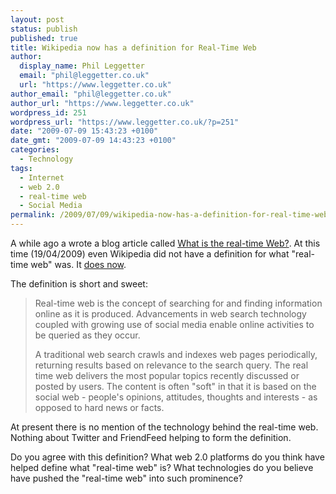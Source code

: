 ```yaml
---
layout: post
status: publish
published: true
title: Wikipedia now has a definition for Real-Time Web
author:
  display_name: Phil Leggetter
  email: "phil@leggetter.co.uk"
  url: "https://www.leggetter.co.uk"
author_email: "phil@leggetter.co.uk"
author_url: "https://www.leggetter.co.uk"
wordpress_id: 251
wordpress_url: "https://www.leggetter.co.uk/?p=251"
date: "2009-07-09 15:43:23 +0100"
date_gmt: "2009-07-09 14:43:23 +0100"
categories:
  - Technology
tags:
  - Internet
  - web 2.0
  - real-time web
  - Social Media
permalink: /2009/07/09/wikipedia-now-has-a-definition-for-real-time-web.html
---
```


<p>A while ago a wrote a blog article called <a href="http://blog.caplin.com/2009/04/20/what-is-the-real-time-web/">What is the real-time Web?</a>. At this time (19/04/2009) even Wikipedia did not have a definition for what "real-time web" was. It <a href="http://en.wikipedia.org/wiki/Real-time_web">does now</a>.</p>
<p>The definition is short and sweet:</p>
<blockquote cite="http://en.wikipedia.org/wiki/Real-time_web"><p>Real-time web is the concept of searching for and finding information online as it is produced. Advancements in web search technology coupled with growing use of social media enable online activities to be queried as they occur.</p>
<p>A traditional web search crawls and indexes web pages periodically, returning results based on relevance to the search query. The real time web delivers the most popular topics recently discussed or posted by users. The content is often "soft" in that it is based on the social web - people's opinions, attitudes, thoughts and interests - as opposed to hard news or facts.</p></blockquote>
<p>At present there is no mention of the technology behind the real-time web. Nothing about Twitter and FriendFeed helping to form the definition.</p>
<p>Do you agree with this definition? What web 2.0 platforms do you think have helped define what "real-time web" is? What technologies do you believe have pushed the "real-time web" into such prominence?</p>
